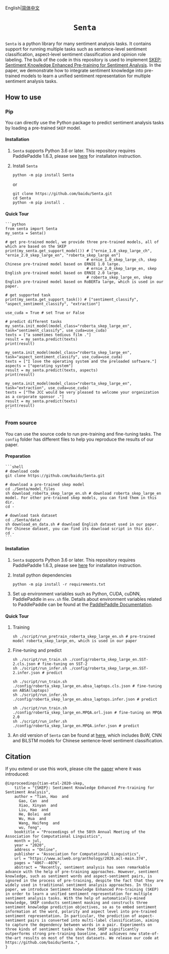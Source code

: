 English|[简体中文](https://github.com/baidu/Senta/blob/master/README.md)

# <p align=center>`Senta`</p>

`Senta` is a python library for many sentiment analysis tasks. It contains support for running multiple tasks such as sentence-level sentiment classification, aspect-level sentiment classification and opinion role labeling. The bulk of the code in this repository is used to implement [SKEP: Sentiment Knowledge Enhanced Pre-training for Sentiment Analysis](https://www.aclweb.org/anthology/2020.acl-main.374.pdf). In the paper, we demonstrate how to integrate sentiment knowledge into pre-trained models to learn a unified sentiment representation for multiple sentiment analysis tasks.

## How to use

### Pip

You can directly use the Python package to predict sentiment analysis tasks by loading a pre-trained `SKEP` model.

#### Installation

1. `Senta` supports Python 3.6 or later. This repository requires PaddlePaddle 1.6.3, please see [here](https://www.paddlepaddle.org.cn/documentation/docs/en/1.6/beginners_guide/install/index_en.html) for installaton instruction.

2. Install `Senta`

    ```shell
    python -m pip install Senta
    ```
   or

    ```shell
    git clone https://github.com/baidu/Senta.git
    cd Senta
    python -m pip install .
    ```

#### Quick Tour

    ```python
    from senta import Senta
    my_senta = Senta()
    
    # get pre-trained model, we provide three pre-trained models, all of which are based on the SKEP
    print(my_senta.get_support_model()) # ["ernie_1.0_skep_large_ch", "ernie_2.0_skep_large_en", "roberta_skep_large_en"]
                                        # ernie_1.0_skep_large_ch, skep Chinese pre-trained model based on ERNIE 1.0 large.
                                        # ernie_2.0_skep_large_en, skep English pre-trained model based on ERNIE 2.0 large.
                                        # roberta_skep_large_en, skep English pre-trained model based on RoBERTa large, which is used in our paper.
    
    # get supported task
    print(my_senta.get_support_task()) # ["sentiment_classify", "aspect_sentiment_classify", "extraction"]
    
    use_cuda = True # set True or False
    
    # predict different tasks
    my_senta.init_model(model_class="roberta_skep_large_en", task="sentiment_classify", use_cuda=use_cuda)
    texts = ["a sometimes tedious film ."]
    result = my_senta.predict(texts)
    print(result)
    
    my_senta.init_model(model_class="roberta_skep_large_en", task="aspect_sentiment_classify", use_cuda=use_cuda)
    texts = ["I love the operating system and the preloaded software."]
    aspects = ["operating system"]
    result = my_senta.predict(texts, aspects)
    print(result)
    
    my_senta.init_model(model_class="roberta_skep_large_en", task="extraction", use_cuda=use_cuda)
    texts = ["The JCC would be very pleased to welcome your organization as a corporate sponsor ."]
    result = my_senta.predict(texts)
    print(result)
    ```

### From source

You can use the source code to run pre-training and fine-tuning tasks. The `config` folder has different files to help you reproduce the results of our paper.

#### Preparation

    ```shell
    # download code
    git clone https://github.com/baidu/Senta.git
    
    # download a pre-trained skep model
    cd ./Senta/model_files
    sh download_roberta_skep_large_en.sh # download roberta_skep_large_en model. For other pre-trained skep models, you can find them in this dir.
    cd -
    
    # download task dataset
    cd ./Senta/data/
    sh download_en_data.sh # download English dataset used in our paper. For Chinese dataset, you can find its download script in this dir.
    cd - 
    ```

#### Installation

1. `Senta` supports Python 3.6 or later. This repository requires PaddlePaddle 1.6.3, please see [here](https://www.paddlepaddle.org.cn/documentation/docs/en/1.6/beginners_guide/install/index_en.html) for installaton instruction.

2. Install python dependencies

    ```shell
    python -m pip install -r requirements.txt
    ```

3. Set up environment variables such as Python, CUDA, cuDNN, PaddlePaddle in `env.sh` file. Details about environment variables related to PaddlePaddle can be found at the [PaddlePaddle Documentation](https://www.paddlepaddle.org.cn/documentation/docs/en/1.6/flags_en.html).

#### Quick Tour

1. Training
   
    ```shell
    sh ./script/run_pretrain_roberta_skep_large_en.sh # pre-trained model roberta_skep_large_en, which is used in our paper
    ```

2. Fine-tuning and predict

    ```shell 
    sh ./script/run_train.sh ./config/roberta_skep_large_en.SST-2.cls.json # fine-tuning on SST-2
    sh ./script/run_infer.sh ./config/roberta_skep_large_en.SST-2.infer.json # predict
    
    sh ./script/run_train.sh ./config/roberta_skep_large_en.absa_laptops.cls.json # fine-tuning on ABSA(laptops)
    sh ./script/run_infer.sh ./config/roberta_skep_large_en.absa_laptops.infer.json # predict
    
    sh ./script/run_train.sh ./config/roberta_skep_large_en.MPQA.orl.json # fine-tuning on MPQA 2.0
    sh ./script/run_infer.sh ./config/roberta_skep_large_en.MPQA.infer.json # predict
    ```
    
3. An old version of `Senta` can be found at [here](https://github.com/baidu/Senta/tree/v1), which includes BoW, CNN and BiLSTM models for Chinese sentence-level sentiment classification.


## Citation

If you extend or use this work, please cite the [paper](https://www.aclweb.org/anthology/2020.acl-main.374.pdf) where it was introduced:

```text
@inproceedings{tian-etal-2020-skep,
    title = "{SKEP}: Sentiment Knowledge Enhanced Pre-training for Sentiment Analysis",
    author = "Tian, Hao  and
      Gao, Can  and
      Xiao, Xinyan  and
      Liu, Hao  and
      He, Bolei  and
      Wu, Hua  and
      Wang, Haifeng  and
      wu, feng",
    booktitle = "Proceedings of the 58th Annual Meeting of the Association for Computational Linguistics",
    month = jul,
    year = "2020",
    address = "Online",
    publisher = "Association for Computational Linguistics",
    url = "https://www.aclweb.org/anthology/2020.acl-main.374",
    pages = "4067--4076",
    abstract = "Recently, sentiment analysis has seen remarkable advance with the help of pre-training approaches. However, sentiment knowledge, such as sentiment words and aspect-sentiment pairs, is ignored in the process of pre-training, despite the fact that they are widely used in traditional sentiment analysis approaches. In this paper, we introduce Sentiment Knowledge Enhanced Pre-training (SKEP) in order to learn a unified sentiment representation for multiple sentiment analysis tasks. With the help of automatically-mined knowledge, SKEP conducts sentiment masking and constructs three sentiment knowledge prediction objectives, so as to embed sentiment information at the word, polarity and aspect level into pre-trained sentiment representation. In particular, the prediction of aspect-sentiment pairs is converted into multi-label classification, aiming to capture the dependency between words in a pair. Experiments on three kinds of sentiment tasks show that SKEP significantly outperforms strong pre-training baseline, and achieves new state-of-the-art results on most of the test datasets. We release our code at https://github.com/baidu/Senta.",
}
```
    